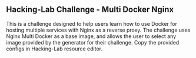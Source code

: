 ## Hacking-Lab Challenge - Multi Docker Nginx
This is a challenge designed to help users learn how to use Docker for hosting multiple services with Nginx as a reverse proxy. The challenge uses Nginx Multi Docker as a base image, and allows the user to select any image provided by the generator for their challenge. Copy the provided configs in Hacking-Lab resource editor.